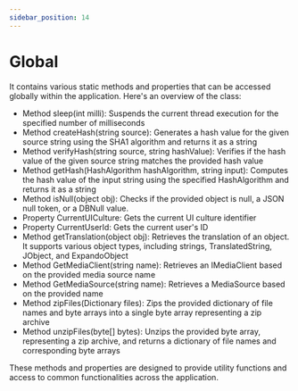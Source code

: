 ```yaml
---
sidebar_position: 14
---
```

# Global

It contains various static methods and properties that can be accessed globally within the application. Here's an overview of the class:

- Method sleep(int milli): Suspends the current thread execution for the specified number of milliseconds
- Method createHash(string source): Generates a hash value for the given source string using the SHA1 algorithm and returns it as a string
- Method verifyHash(string source, string hashValue): Verifies if the hash value of the given source string matches the provided hash value
- Method getHash(HashAlgorithm hashAlgorithm, string input): Computes the hash value of the input string using the specified HashAlgorithm and returns it as a string
- Method isNull(object obj): Checks if the provided object is null, a JSON null token, or a DBNull value.
- Property CurrentUICulture: Gets the current UI culture identifier
- Property CurrentUserId: Gets the current user's ID
- Method getTranslation(object obj): Retrieves the translation of an object. It supports various object types, including strings, TranslatedString, JObject, and ExpandoObject
- Method GetMediaClient(string name): Retrieves an IMediaClient based on the provided media source name
- Method GetMediaSource(string name): Retrieves a MediaSource based on the provided name
- Method zipFiles(Dictionary files): Zips the provided dictionary of file names and byte arrays into a single byte array representing a zip archive
- Method unzipFiles(byte[] bytes): Unzips the provided byte array, representing a zip archive, and returns a dictionary of file names and corresponding byte arrays

These methods and properties are designed to provide utility functions and access to common functionalities across the application.
